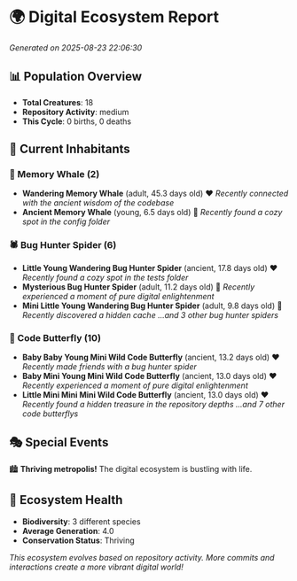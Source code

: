 # 🌍 Digital Ecosystem Report
*Generated on 2025-08-23 22:06:30*

## 📊 Population Overview
- **Total Creatures**: 18
- **Repository Activity**: medium
- **This Cycle**: 0 births, 0 deaths

## 👥 Current Inhabitants

### 🐋 Memory Whale (2)
- **Wandering Memory Whale** (adult, 45.3 days old) ❤️
  *Recently connected with the ancient wisdom of the codebase*
- **Ancient Memory Whale** (young, 6.5 days old) 💚
  *Recently found a cozy spot in the config folder*

### 🕷️ Bug Hunter Spider (6)
- **Little Young Wandering Bug Hunter Spider** (ancient, 17.8 days old) ❤️
  *Recently found a cozy spot in the tests folder*
- **Mysterious Bug Hunter Spider** (adult, 11.2 days old) 💛
  *Recently experienced a moment of pure digital enlightenment*
- **Mini Little Young Wandering Bug Hunter Spider** (adult, 9.8 days old) 💛
  *Recently discovered a hidden cache*
  *...and 3 other bug hunter spiders*

### 🦋 Code Butterfly (10)
- **Baby Baby Young Mini Wild Code Butterfly** (ancient, 13.2 days old) ❤️
  *Recently made friends with a bug hunter spider*
- **Baby Mini Young Mini Wild Code Butterfly** (ancient, 13.0 days old) ❤️
  *Recently experienced a moment of pure digital enlightenment*
- **Little Mini Mini Mini Wild Code Butterfly** (ancient, 13.0 days old) ❤️
  *Recently found a hidden treasure in the repository depths*
  *...and 7 other code butterflys*

## 🎭 Special Events

🏙️ **Thriving metropolis!** The digital ecosystem is bustling with life.

## 🔬 Ecosystem Health
- **Biodiversity**: 3 different species
- **Average Generation**: 4.0
- **Conservation Status**: Thriving

*This ecosystem evolves based on repository activity. More commits and interactions create a more vibrant digital world!*
